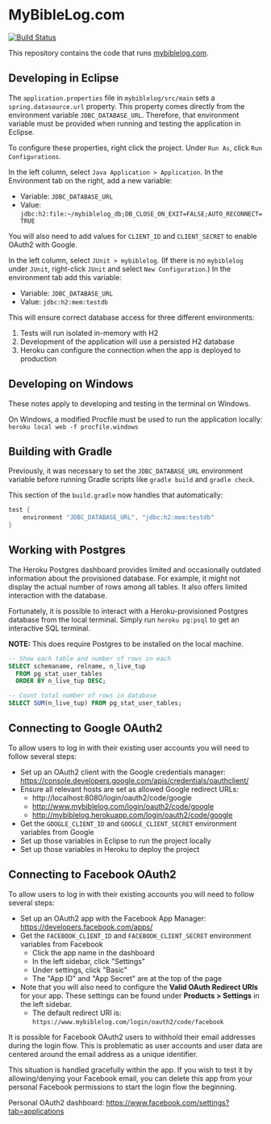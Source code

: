 # MyBibleLog.com

[![Build Status](https://travis-ci.com/mybiblelog/mybiblelog.svg?branch=master)](https://travis-ci.com/mybiblelog/mybiblelog)

This repository contains the code that runs [mybiblelog.com](http://www.mybiblelog.com/).

## Developing in Eclipse

The `application.properties` file in `mybiblelog/src/main` sets a `spring.datasource.url` property. This property comes directly from the environment variable `JDBC_DATABASE_URL`. Therefore, that environment variable must be provided when running and testing the application in Eclipse.

To configure these properties, right click the project. Under `Run As`, click `Run Configurations`.

In the left column, select `Java Application > Application`. In the Environment tab on the right, add a new variable:
* Variable: `JDBC_DATABASE_URL`
* Value: `jdbc:h2:file:~/mybiblelog_db;DB_CLOSE_ON_EXIT=FALSE;AUTO_RECONNECT=TRUE`

You will also need to add values for `CLIENT_ID` and `CLIENT_SECRET` to enable OAuth2 with Google.

In the left column, select `JUnit > mybiblelog`. (If there is no `mybiblelog` under `JUnit`, right-click `JUnit` and select `New Configuration`.) In the environment tab add this variable:
* Variable: `JDBC_DATABASE_URL`
* Value: `jdbc:h2:mem:testdb`

This will ensure correct database access for three different environments:
1. Tests will run isolated in-memory with H2
2. Development of the application will use a persisted H2 database
3. Heroku can configure the connection when the app is deployed to production

## Developing on Windows

These notes apply to developing and testing in the terminal on Windows.

On Windows, a modified Procfile must be used to run the application locally: `heroku local web -f procfile.windows`

## Building with Gradle

Previously, it was necessary to set the `JDBC_DATABASE_URL` environment variable before running Gradle scripts like `gradle build` and `gradle check`.

This section of the `build.gradle` now handles that automatically:
```groovy
test {
	environment "JDBC_DATABASE_URL", "jdbc:h2:mem:testdb"
}
```

## Working with Postgres

The Heroku Postgres dashboard provides limited and occasionally outdated information about the provisioned database. For example, it might not display the actual number of rows among all tables. It also offers limited interaction with the database.

Fortunately, it is possible to interact with a Heroku-provisioned Postgres database from the local terminal. Simply run `heroku pg:psql` to get an interactive SQL terminal.

**NOTE:** This does require Postgres to be installed on the local machine.

```sql
-- Show each table and number of rows in each
SELECT schemaname, relname, n_live_tup 
  FROM pg_stat_user_tables 
  ORDER BY n_live_tup DESC;

-- Count total number of rows in database
SELECT SUM(n_live_tup) FROM pg_stat_user_tables;
```

## Connecting to Google OAuth2

To allow users to log in with their existing user accounts you will need to follow several steps:
* Set up an OAuth2 client with the Google credentials manager: https://console.developers.google.com/apis/credentials/oauthclient/
* Ensure all relevant hosts are set as allowed Google redirect URLs:
	* http://localhost:8080/login/oauth2/code/google
	* http://www.mybiblelog.com/login/oauth2/code/google
	* http://mybiblelog.herokuapp.com/login/oauth2/code/google
* Get the `GOOGLE_CLIENT_ID` and `GOOGLE_CLIENT_SECRET` environment variables from Google
* Set up those variables in Eclipse to run the project locally
* Set up those variables in Heroku to deploy the project

## Connecting to Facebook OAuth2

To allow users to log in with their existing accounts you will need to follow several steps:
* Set up an OAuth2 app with the Facebook App Manager: https://developers.facebook.com/apps/
* Get the `FACEBOOK_CLIENT_ID` and `FACEBOOK_CLIENT_SECRET` environment variables from Facebook
	* Click the app name in the dashboard
	* In the left sidebar, click "Settings"
	* Under settings, click "Basic"
	* The "App ID" and "App Secret" are at the top of the page
* Note that you will also need to configure the **Valid OAuth Redirect URIs** for your app. These settings can be found under **Products > Settings** in the left sidebar.
	* The default redirect URI is: `https://www.mybiblelog.com/login/oauth2/code/facebook`

It is possible for Facebook OAuth2 users to withhold their email addresses during the login flow. This is problematic as user accounts and user data are centered around the email address as a unique identifier.

This situation is handled gracefully within the app. If you wish to test it by allowing/denying your Facebook email, you can delete this app from your personal Facebook permissions to start the login flow the beginning.
 
Personal OAuth2 dashboard: https://www.facebook.com/settings?tab=applications